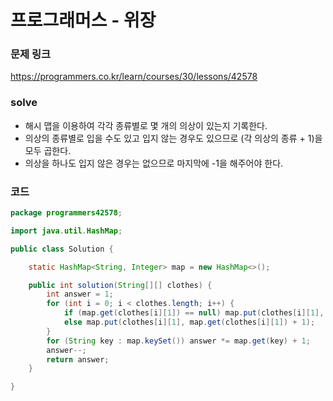 # 프로그래머스 - 위장

### 문제 링크
<https://programmers.co.kr/learn/courses/30/lessons/42578>


### solve
- 해시 맵을 이용하여 각각 종류별로 몇 개의 의상이 있는지 기록한다.
- 의상의 종류별로 입을 수도 있고 입지 않는 경우도 있으므로 (각 의상의 종류 + 1)을 모두 곱한다.
- 의상을 하나도 입지 않은 경우는 없으므로 마지막에 -1을 해주어야 한다.

### 코드
```java
package programmers42578;

import java.util.HashMap;

public class Solution {

    static HashMap<String, Integer> map = new HashMap<>();

    public int solution(String[][] clothes) {
        int answer = 1;
        for (int i = 0; i < clothes.length; i++) {
            if (map.get(clothes[i][1]) == null) map.put(clothes[i][1], 1);
            else map.put(clothes[i][1], map.get(clothes[i][1]) + 1);
        }
        for (String key : map.keySet()) answer *= map.get(key) + 1;
        answer--;
        return answer;
    }

}
```
